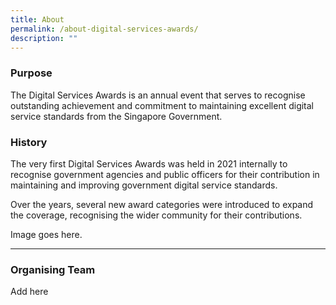 ```yaml
---
title: About
permalink: /about-digital-services-awards/
description: ""
---
```

<div class="row"><div class="col is-8">
<h3>Purpose</h3>
<p>The Digital Services Awards is an annual event that serves to recognise outstanding achievement and commitment to maintaining excellent digital service standards from the Singapore Government.</p>
<h3>History</h3>
<p>The very first Digital Services Awards was held in 2021 internally to recognise government agencies and public officers for their contribution in maintaining and improving government digital service standards. </p>
	<p>Over the years, several new award categories were introduced to expand the coverage, recognising the wider community for their contributions.</p>
</div>
<div class="col is-4">Image goes here.</div></div>
<hr>
<h3>Organising Team</h3>
<p>Add here</p>